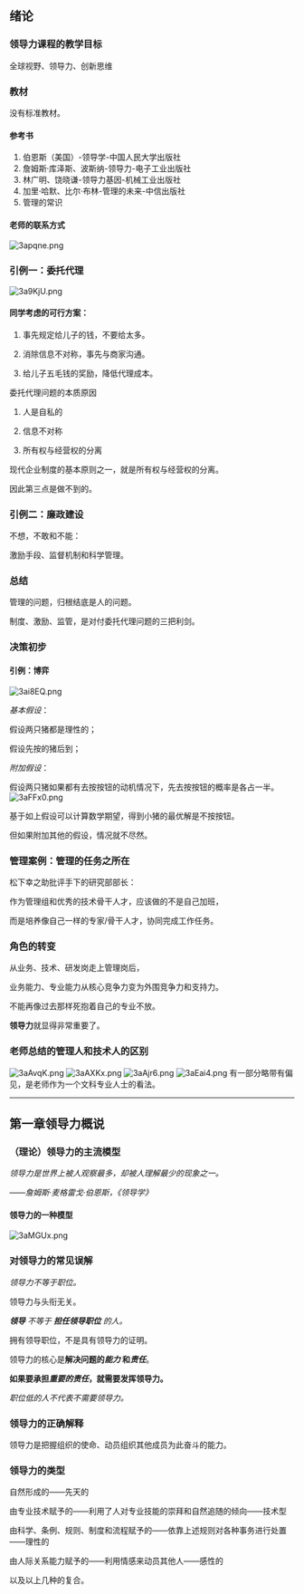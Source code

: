 ## 绪论
### 领导力课程的教学目标
全球视野、领导力、创新思维

### 教材
没有标准教材。
#### 参考书
1. 伯恩斯（美国）-领导学-中国人民大学出版社
2. 詹姆斯·库泽斯、波斯纳-领导力-电子工业出版社
3. 林广明、饶晓谦-领导力基因-机械工业出版社
4. 加里·哈默、比尔·布林-管理的未来-中信出版社
5. 管理的常识
#### 老师的联系方式
![3apqne.png](https://s2.ax1x.com/2020/02/26/3apqne.png)

### 引例一：委托代理
![3a9KjU.png](https://s2.ax1x.com/2020/02/26/3a9KjU.png)

#### 同学考虑的可行方案：
1. 事先规定给儿子的钱，不要给太多。

2. 消除信息不对称，事先与商家沟通。

3. 给儿子五毛钱的奖励，降低代理成本。

委托代理问题的本质原因

1. 人是自私的

2. 信息不对称

3. 所有权与经营权的分离

现代企业制度的基本原则之一，就是所有权与经营权的分离。

因此第三点是做不到的。

### 引例二：廉政建设
不想，不敢和不能：

激励手段、监督机制和科学管理。

### 总结
管理的问题，归根结底是人的问题。

制度、激励、监管，是对付委托代理问题的三把利剑。

### 决策初步
#### 引例：博弈
![3ai8EQ.png](https://s2.ax1x.com/2020/02/26/3ai8EQ.png)

*基本假设*：

假设两只猪都是理性的；

假设先按的猪后到；

*附加假设*：

假设两只猪如果都有去按按钮的动机情况下，先去按按钮的概率是各占一半。
![3aFFx0.png](https://s2.ax1x.com/2020/02/26/3aFFx0.png)

基于如上假设可以计算数学期望，得到小猪的最优解是不按按钮。

但如果附加其他的假设，情况就不尽然。

### 管理案例：管理的任务之所在
松下幸之助批评手下的研究部部长：

作为管理组和优秀的技术骨干人才，应该做的不是自己加班，

而是培养像自己一样的专家/骨干人才，协同完成工作任务。

### 角色的转变
从业务、技术、研发岗走上管理岗后，

业务能力、专业能力从核心竞争力变为外围竞争力和支持力。

不能再像过去那样死抱着自己的专业不放。

**领导力**就显得非常重要了。
### 老师总结的管理人和技术人的区别
![3aAvqK.png](https://s2.ax1x.com/2020/02/26/3aAvqK.png)
![3aAXKx.png](https://s2.ax1x.com/2020/02/26/3aAXKx.png)
![3aAjr6.png](https://s2.ax1x.com/2020/02/26/3aAjr6.png)
![3aEai4.png](https://s2.ax1x.com/2020/02/26/3aEai4.png)
有一部分略带有偏见，是老师作为一个文科专业人士的看法。
___________________________________
## 第一章领导力概说
### （理论）领导力的主流模型
*领导力是世界上被人观察最多，却被人理解最少的现象之一。*

*——詹姆斯·麦格雷戈·伯恩斯，《领导学》*

#### 领导力的一种模型
![3aMGUx.png](https://s2.ax1x.com/2020/02/26/3aMGUx.png)
### 对领导力的常见误解
*领导力不等于职位。*

领导力与头衔无关。

*__领导__ 不等于 __担任领导职位__ 的人。*

拥有领导职位，不是具有领导力的证明。

领导力的核心是**解决问题的*能力* 和*责任***。

**如果要承担*重要的责任*，就需要发挥领导力。**

*职位低的人不代表不需要领导力。*

### 领导力的正确解释
领导力是把握组织的使命、动员组织其他成员为此奋斗的能力。

### 领导力的类型
自然形成的——先天的

由专业技术赋予的——利用了人对专业技能的崇拜和自然追随的倾向——技术型

由科学、条例、规则、制度和流程赋予的——依靠上述规则对各种事务进行处置——理性的

由人际关系能力赋予的——利用情感来动员其他人——感性的

以及以上几种的复合。
